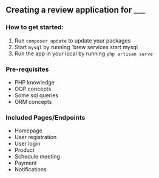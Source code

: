 ## Creating a review application for ___

### How to get started:
1. Run `composer update` to update your packages
2. Start `mysql` by running `brew services start mysql
3. Run the app in your local by running `php artisan serve`

### Pre-requisites
- PHP knowledge
- OOP concepts
- Some sql queries
- ORM concepts

### Included Pages/Endpoints
- Homepage
- User registration
- User login
- Product
- Schedule meeting
- Payment
- Notifications